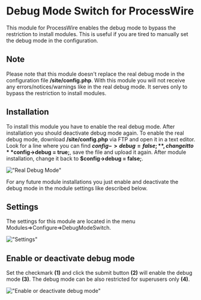 # Debug Mode Switch for ProcessWire

This module for ProcessWire enables the debug mode to bypass the restriction to install modules. This is useful if you are tired to manually set the debug mode in the configuration.

## Note
Please note that this module doesn't replace the real debug mode in the configuration file **/site/config.php**. With this module you will not receive any errors/notices/warnings like in the real debug mode. It serves only to bypass the restriction to install modules.

## Installation
To install this module you have to enable the real debug mode. After installation you should deactivate debug mode again. To enable the real debug mode, download **/site/config.php** via FTP and open it in a text editor. Look for a line where you can find **$config->debug = false;**, change it to **$config->debug = true;**, save the file and upload it again. After module installation, change it back to **$config->debug = false;**.

!["Real Debug Mode"](https://tech-c.net/site/assets/files/1214/debug-mode.jpg)

For any future module installations you just enable and deactivate the debug mode in the module settings like described below.

## Settings
The settings for this module are located in the menu Modules=>Configure=>DebugModeSwitch.

!["Settings"](https://tech-c.net/site/assets/files/1214/settings.jpg)

## Enable or deactivate debug mode
Set the checkmark **(1)** and click the submit button **(2)** will enable the debug mode **(3)**. The debug mode can be also restricted for superusers only **(4)**.

!["Enable or deactivate debug mode"](https://tech-c.net/site/assets/files/1214/enable.jpg)
